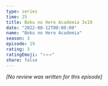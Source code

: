 ```yaml
---
type: series
time: 25
title: Boku no Hero Academia 3x19
date: "2022-08-12T00:00:00"
name: "Boku no Hero Academia"
season: 3
episode: 19
rating: 3
ratingEmoji: "⭐️⭐️⭐️"
share: false
---
```


_[No review was written for this episode]_
